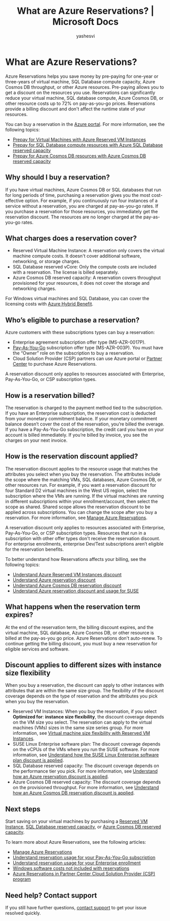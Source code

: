 ﻿---
title: What are Azure Reservations? | Microsoft Docs
description: Learn about Azure Reservations and pricing to save on your virtual machines, SQL databases, Azure Cosmos DB and other resource costs.
services: 'billing'
documentationcenter: ''
author: yashesvi
manager: yashesvi
editor: ''

ms.service: billing
ms.devlang: na
ms.topic: conceptual
ms.tgt_pltfrm: na
ms.workload: na
ms.date: 08/08/2018
ms.author: cwatson

---
# What are Azure Reservations?

Azure Reservations helps you save money by pre-paying for one-year or three-years of virtual machine, SQL Database compute capacity, Azure Cosmos DB throughput, or other Azure resources. Pre-paying allows you to get a discount on the resources you use. Reservations can significantly reduce your virtual machine, SQL database compute, Azure Cosmos DB, or other resource costs up to 72% on pay-as-you-go prices. Reservations provide a billing discount and don't affect the runtime state of your resources.

You can buy a reservation in the [Azure portal](https://aka.ms/reservations). For more information, see the following topics:

- [Prepay for Virtual Machines with Azure Reserved VM Instances](../virtual-machines/windows/prepay-reserved-vm-instances.md)
- [Prepay for SQL Database compute resources with Azure SQL Database reserved capacity](../sql-database/sql-database-reserved-capacity.md)
- [Prepay for Azure Cosmos DB resources with Azure Cosmos DB reserved capacity](../cosmos-db/cosmos-db-reserved-capacity.md)

## Why should I buy a reservation?

If you have virtual machines, Azure Cosmos DB or SQL databases that run for long periods of time, purchasing a reservation gives you the most cost-effective option. For example, if you continuously run four instances of a service without a reservation, you are charged at pay-as-you-go rates. If you purchase a reservation for those resources, you immediately get the reservation discount. The resources are no longer charged at the pay-as-you-go rates.

## What charges does a reservation cover?

- Reserved Virtual Machine Instance: A reservation only covers the virtual machine compute costs. It doesn't cover additional software, networking, or storage charges.
- SQL Database reserved vCore: Only the compute costs are included with a reservation. The license is billed separately.
- Azure Cosmos DB reserved capacity: A reservation covers throughput provisioned for your resources, it does not cover the storage and networking charges. 

For Windows virtual machines and SQL Database, you can cover the licensing costs with [Azure Hybrid Benefit](https://azure.microsoft.com/pricing/hybrid-benefit/).

## Who’s eligible to purchase a reservation?

Azure customers with these subscriptions types can buy a reservation:

- Enterprise agreement subscription offer type (MS-AZR-0017P).
- [Pay-As-You-Go](https://azure.microsoft.com/offers/ms-azr-0003p/) subscription offer type (MS-AZR-003P). You must have the “Owner” role on the subscription to buy a reservation.
- Cloud Solution Provider (CSP) partners can use Azure portal or [Partner Center](https://docs.microsoft.com/partner-center/azure-reservations) to purchase Azure Reservations.

A reservation discount only applies to resources associated with Enterprise, Pay-As-You-Go, or CSP subscription types.

## How is a reservation billed?

The reservation is charged to the payment method tied to the subscription. If you have an Enterprise subscription, the reservation cost is deducted from your monetary commitment balance. If your monetary commitment balance doesn’t cover the cost of the reservation, you’re billed the overage. If you have a Pay-As-You-Go subscription, the credit card you have on your account is billed immediately. If you’re billed by invoice, you see the charges on your next invoice.

## How is the reservation discount applied?

The reservation discount applies to the resource usage that matches the attributes you select when you buy the reservation. The attributes include the scope where the matching VMs, SQL databases, Azure Cosmos DB, or other resources run. For example, if you want a reservation discount for four Standard D2 virtual machines in the West US region, select the subscription where the VMs are running. If the virtual machines are running in different subscriptions within your enrollment/account, then select the scope as shared. Shared scope allows the reservation discount to be applied across subscriptions. You can change the scope after you buy a reservation. For more information, see [Manage Azure Reservations](billing-manage-reserved-vm-instance.md).

A reservation discount only applies to resources associated with Enterprise, Pay-As-You-Go, or CSP subscription types. Resources that run in a subscription with other offer types don't receive the reservation discount. For enterprise enrollments, enterprise Dev/Test subscriptions aren’t eligible for the reservation benefits.

To better understand how Reservations affects your billing, see the following topics:

-  [Understand Azure Reserved VM Instances discount](billing-understand-vm-reservation-charges.md)
- [Understand Azure reservation discount](billing-understand-vm-reservation-charges.md)
- [Understand Azure Cosmos DB reservation discount](billing-understand-cosmosdb-reservation-charges.md)
- [Understand Azure reservation discount and usage for SUSE](billing-understand-suse-reservation-charges.md)

## What happens when the reservation term expires?

At the end of the reservation term, the billing discount expires, and the virtual machine, SQL database, Azure Cosmos DB, or other resource is billed at the pay-as-you go price. Azure Reservations don't auto-renew. To continue getting the billing discount, you must buy a new reservation for eligible services and software.

## Discount applies to different sizes with instance size flexibility

When you buy a reservation, the discount can apply to other instances with attributes that are within the same size group. The flexibility of the discount coverage depends on the type of reservation and the attributes you pick when you buy the reservation.

- Reserved VM Instances: When you buy the reservation, if you select **Optimized for**: **instance size flexibility**, the discount coverage depends on the VM size you select. The reservation can apply to the virtual machines (VMs) sizes in the same size series group. For more information, see [Virtual machine size flexibility with Reserved VM Instances](../virtual-machines/windows/reserved-vm-instance-size-flexibility.md).
- SUSE Linux Enterprise software plan: The discount coverage depends on the vCPUs of the VMs where you run the SUSE software. For more information, see [Understand how the SUSE Linux Enterprise software plan discount is applied](billing-understand-suse-reservation-charges.md).
- SQL Database reserved capacity: The discount coverage depends on the performance tier you pick. For more information, see [Understand how an Azure reservation discount is applied](billing-understand-reservation-charges.md).
- Azure Cosmos DB reserved capacity: The discount coverage depends on the provisioned throughput. For more information, see [Understand how an Azure Cosmos DB reservation discount is applied](billing-understand-cosmosdb-reservation-charges.md).

## Next steps

Start saving on your virtual machines by purchasing a [Reserved VM Instance](../virtual-machines/windows/prepay-reserved-vm-instances.md), [SQL Database reserved capacity](../sql-database/sql-database-reserved-capacity.md), or [Azure Cosmos DB reserved capacity](../cosmos-db/cosmos-db-reserved-capacity.md).

To learn more about Azure Reservations, see the following articles:

- [Manage Azure Reservations](billing-manage-reserved-vm-instance.md)
- [Understand reservation usage for your Pay-As-You-Go subscription](billing-understand-reserved-instance-usage.md)
- [Understand reservation usage for your Enterprise enrollment](billing-understand-reserved-instance-usage-ea.md)
- [Windows software costs not included with reservations](billing-reserved-instance-windows-software-costs.md)
- [Azure Reservations in Partner Center Cloud Solution Provider (CSP) program](https://docs.microsoft.com/partner-center/azure-reservations)

## Need help? Contact support

If you still have further questions, [contact support](https://portal.azure.com/?#blade/Microsoft_Azure_Support/HelpAndSupportBlade) to get your issue resolved quickly.
